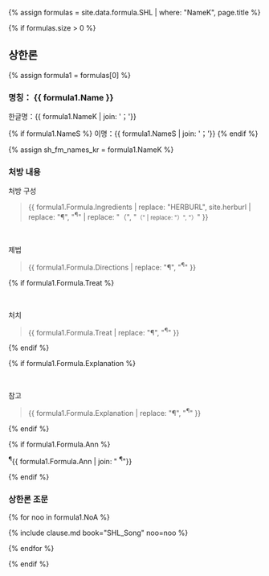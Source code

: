 {% assign formulas = site.data.formula.SHL | where: "NameK", page.title %}

{% if formulas.size > 0 %}

## 상한론

{% assign formula1 = formulas[0] %}

### 명칭： __{{ formula1.Name }}__

한글명：{{ formula1.NameK | join: '；'}}

{% if formula1.NameS %}
이명：{{ formula1.NameS | join: '；'}}
{% endif %}

{% assign sh_fm_names_kr = formula1.NameK %}

### 처방 내용

처방 구성

> {{ formula1.Formula.Ingredients | replace: "HERBURL", site.herburl | replace: "¶", "<sup>¶</sup>" | replace: "（", "<small>（"  | replace: "）", "）</small>" }}

<br>

제법

> {{ formula1.Formula.Directions | replace: "¶", "<sup>¶</sup>" }}

{% if formula1.Formula.Treat  %}

<br>

처치

> {{ formula1.Formula.Treat | replace: "¶", "<sup>¶</sup>" }}

{% endif %}

{% if formula1.Formula.Explanation %}

<br>

참고

> {{ formula1.Formula.Explanation | replace: "¶", "<sup>¶</sup>" }}

{% endif %}


{% if formula1.Formula.Ann %}

<p class="ann"><sup>¶</sup>{{ formula1.Formula.Ann | join: " <sup>¶</sup>"}} </p>

{% endif %}



### 상한론 조문

{% for noo in formula1.NoA %}

{% include clause.md book="SHL_Song" noo=noo %}

{% endfor %}



{% endif %}
